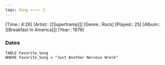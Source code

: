 ```yaml
---
tags: Song ⭐⭐⭐⭐ 💛
---
```

[Time:: 4:26]
[Artist:: [[Supertramp]]]
[Genre:: Rock]
[Played:: 25]
[Album:: [[Breakfast In America]]]
[Year:: 1979]
### Dates
````dataview
TABLE Favorite_Song
WHERE Favorite_Song = "Just Another Nervous Wreck"
````